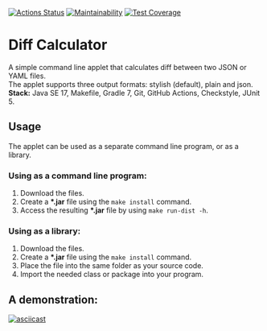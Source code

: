 
[![Actions Status](https://github.com/geoworo/java-project-71/workflows/hexlet-check/badge.svg)](https://github.com/geoworo/java-project-71/actions) [![Maintainability](https://api.codeclimate.com/v1/badges/0cc279d1934371289953/maintainability)](https://codeclimate.com/github/geoworo/java-project-71/maintainability) [![Test Coverage](https://api.codeclimate.com/v1/badges/0cc279d1934371289953/test_coverage)](https://codeclimate.com/github/geoworo/java-project-71/test_coverage)

# Diff Calculator
A simple command line applet that calculates diff between two JSON or YAML files.  
The applet supports three output formats: stylish (default), plain and json.  
**Stack:** Java SE 17, Makefile, Gradle 7, Git, GitHub Actions, Checkstyle, JUnit 5.

## Usage
The applet can be used as a separate command line program, or as a library. 

### Using as a command line program:
1. Download the files.
2. Create a **\*.jar** file using the `make install` command.
3. Access the resulting **\*.jar** file by using `make run-dist -h`.
   
### Using as a library:
1. Download the files.
2. Create a **\*.jar** file using the `make install` command.
3. Place the file into the same folder as your source code.
4. Import the needed class or package into your program. 

## A demonstration:

[![asciicast](https://asciinema.org/a/ZegbxobPwDC2S8hrhN9ofHOXk.svg)](https://asciinema.org/a/ZegbxobPwDC2S8hrhN9ofHOXk)
